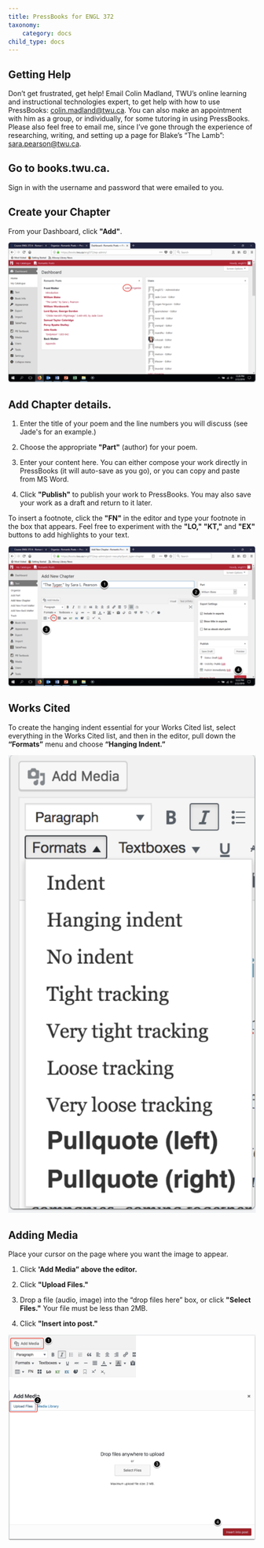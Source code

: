 ```yaml
---
title: PressBooks for ENGL 372
taxonomy:
    category: docs
child_type: docs
---
```

## Getting Help
Don’t get frustrated, get help! Email Colin Madland, TWU’s online learning and instructional technologies expert, to get help with how to use PressBooks: colin.madland@twu.ca. You can also make an appointment with him as a group, or individually, for some tutoring in using PressBooks. Please also feel free to email me, since I’ve gone through the experience of researching, writing, and setting up a page for Blake’s “The Lamb”: sara.pearson@twu.ca.

## Go to books.twu.ca.
Sign in with the username and password that were emailed to you.

## Create your Chapter
From your Dashboard, click **"Add"**.

![](pressbooks_dashboard.png)

## Add Chapter details.

1. Enter the title of your poem and the line numbers you will discuss (see Jade's for an example.)

2. Choose the appropriate **"Part"** (author) for your poem.

3. Enter your content here. You can either compose your work directly in PressBooks (it will auto-save as you go), or you can copy and paste from MS Word.

4. Click **"Publish"** to publish your work to PressBooks. You may also save your work as a draft and return to it later.

To insert a footnote, click the **"FN"** in the editor and type your footnote in the box that appears. Feel free to experiment with the **"LO,"** **"KT,"** and **"EX"** buttons to add highlights to your text.

![](pressbooks_chapter.png)

## Works Cited

To create the hanging indent essential for your Works Cited list, select everything in the Works Cited list, and then in the editor, pull down the **“Formats”** menu and choose **“Hanging Indent.”**

![](pressbooks_media.png)

## Adding Media

Place your cursor on the page where you want the image to appear.

1. Click **'Add Media” above the editor.**

2. Click **"Upload Files."**

3. Drop a file (audio, image) into the “drop files here” box, or click **"Select Files."** Your file must be less than 2MB.

4. Click **"Insert into post."**

![](pressbooks_media2.png)
